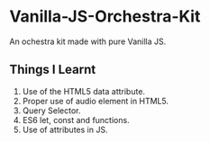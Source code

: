 # Vanilla-JS-Orchestra-Kit
An ochestra kit made with pure Vanilla JS.


## Things I Learnt

1. Use of the HTML5 data attribute.
2. Proper use of audio element in HTML5.
3. Query Selector.
4. ES6 let, const and functions.
5. Use of attributes in JS.
